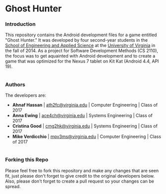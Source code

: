 Ghost Hunter
============

### Introduction
This repository contains the Android development files for a game entitled "Ghost Hunter." It was developed by four second-year students in the [School of Engineering and Applied Science](http://www.seas.virginia.edu/) at the [University of Virginia](http://www.virginia.edu/) in the fall of 2014. As a project for Software Development Methods (CS 2110), the focus was to get aquainted with Android development and to create a game that was optimized for the Nexus 7 tablet on Kit Kat (Android 4.4, API 19).

#

### Authors
The developers are:
* **Ahnaf Hassan** | ath2fc@virginia.edu | Computer Engineering | Class of 2017
* **Anna Ewing** | ace4ch@virginia.edu | Systems Engineering | Class of 2017
* **Cristina Good** | cmg2hk@virginia.edu | Systems Engineering | Class of 2017
* **Mike Verdicchio** | mpv3ms@virginia.edu | Computer Engineering | Class of 2017

#

### Forking this Repo
Please feel free to fork this repository and make any changes that are seen fit, just please don't forget to give credit to the original developers below. Also, please don't forget to create a pull request so your changes can be spread.
